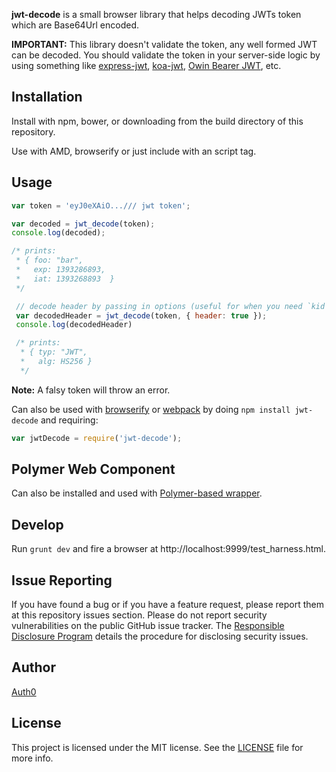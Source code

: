 __jwt-decode__ is a small browser library that helps decoding JWTs token which are Base64Url encoded.

__IMPORTANT:__ This library doesn't validate the token, any well formed JWT can be decoded. You should validate the token in your server-side logic by using something like [express-jwt](https://github.com/auth0/express-jwt), [koa-jwt](https://github.com/stiang/koa-jwt), [Owin Bearer JWT](https://github.com/michaelnoonan/Auth0-Owin-JwtBearerAuthentication), etc.

## Installation

Install with npm, bower, or downloading from the build directory of this repository.

Use with AMD, browserify or just include with an script tag.

## Usage

~~~javascript
var token = 'eyJ0eXAiO.../// jwt token';

var decoded = jwt_decode(token);
console.log(decoded);

/* prints:
 * { foo: "bar",
 *   exp: 1393286893,
 *   iat: 1393268893  }
 */

 // decode header by passing in options (useful for when you need `kid` to verify a JWT):
 var decodedHeader = jwt_decode(token, { header: true });
 console.log(decodedHeader)

 /* prints:
  * { typ: "JWT",
  *   alg: HS256 }
  */

~~~

**Note:** A falsy token will throw an error.

Can also be used with [browserify] or [webpack] by doing `npm install jwt-decode` and requiring:

~~~javascript
var jwtDecode = require('jwt-decode');
~~~

## Polymer Web Component

Can also be installed and used with [Polymer-based wrapper](https://github.com/firmfirm/f-jwt-decode).

## Develop

Run `grunt dev` and fire a browser at http://localhost:9999/test_harness.html.

## Issue Reporting

If you have found a bug or if you have a feature request, please report them at this repository issues section. Please do not report security vulnerabilities on the public GitHub issue tracker. The [Responsible Disclosure Program](https://auth0.com/whitehat) details the procedure for disclosing security issues.

## Author

[Auth0](https://auth0.com)

## License

This project is licensed under the MIT license. See the [LICENSE](LICENSE.txt) file for more info.

[browserify]: http://browserify.org
[webpack]: http://webpack.github.io/
